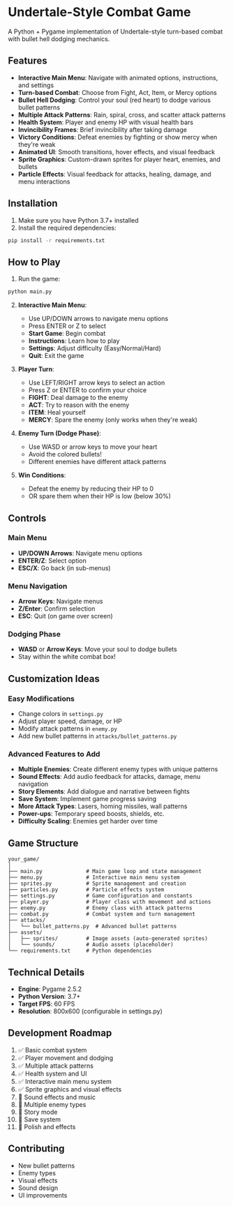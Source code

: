 # Undertale-Style Combat Game

A Python + Pygame implementation of Undertale-style turn-based combat with bullet hell dodging mechanics.

## Features

- **Interactive Main Menu**: Navigate with animated options, instructions, and settings
- **Turn-based Combat**: Choose from Fight, Act, Item, or Mercy options
- **Bullet Hell Dodging**: Control your soul (red heart) to dodge various bullet patterns
- **Multiple Attack Patterns**: Rain, spiral, cross, and scatter attack patterns
- **Health System**: Player and enemy HP with visual health bars
- **Invincibility Frames**: Brief invincibility after taking damage
- **Victory Conditions**: Defeat enemies by fighting or show mercy when they're weak
- **Animated UI**: Smooth transitions, hover effects, and visual feedback
- **Sprite Graphics**: Custom-drawn sprites for player heart, enemies, and bullets
- **Particle Effects**: Visual feedback for attacks, healing, damage, and menu interactions

## Installation

1. Make sure you have Python 3.7+ installed
2. Install the required dependencies:

```bash
pip install -r requirements.txt
```

## How to Play

1. Run the game:
```bash
python main.py
```

2. **Interactive Main Menu**: 
   - Use UP/DOWN arrows to navigate menu options
   - Press ENTER or Z to select
   - **Start Game**: Begin combat
   - **Instructions**: Learn how to play
   - **Settings**: Adjust difficulty (Easy/Normal/Hard)
   - **Quit**: Exit the game

3. **Player Turn**: 
   - Use LEFT/RIGHT arrow keys to select an action
   - Press Z or ENTER to confirm your choice
   - **FIGHT**: Deal damage to the enemy
   - **ACT**: Try to reason with the enemy
   - **ITEM**: Heal yourself
   - **MERCY**: Spare the enemy (only works when they're weak)

4. **Enemy Turn (Dodge Phase)**:
   - Use WASD or arrow keys to move your heart
   - Avoid the colored bullets!
   - Different enemies have different attack patterns

5. **Win Conditions**:
   - Defeat the enemy by reducing their HP to 0
   - OR spare them when their HP is low (below 30%)

## Controls

### Main Menu
- **UP/DOWN Arrows**: Navigate menu options
- **ENTER/Z**: Select option
- **ESC/X**: Go back (in sub-menus)

### Menu Navigation
- **Arrow Keys**: Navigate menus
- **Z/Enter**: Confirm selection
- **ESC**: Quit (on game over screen)

### Dodging Phase
- **WASD** or **Arrow Keys**: Move your soul to dodge bullets
- Stay within the white combat box!

## Customization Ideas

### Easy Modifications
- Change colors in `settings.py`
- Adjust player speed, damage, or HP
- Modify attack patterns in `enemy.py`
- Add new bullet patterns in `attacks/bullet_patterns.py`

### Advanced Features to Add
- **Multiple Enemies**: Create different enemy types with unique patterns
- **Sound Effects**: Add audio feedback for attacks, damage, menu navigation
- **Story Elements**: Add dialogue and narrative between fights
- **Save System**: Implement game progress saving
- **More Attack Types**: Lasers, homing missiles, wall patterns
- **Power-ups**: Temporary speed boosts, shields, etc.
- **Difficulty Scaling**: Enemies get harder over time

## Game Structure

```
your_game/
│
├── main.py              # Main game loop and state management
├── menu.py              # Interactive main menu system  
├── sprites.py           # Sprite management and creation
├── particles.py         # Particle effects system
├── settings.py          # Game configuration and constants
├── player.py            # Player class with movement and actions
├── enemy.py             # Enemy class with attack patterns
├── combat.py            # Combat system and turn management
├── attacks/
│   └── bullet_patterns.py  # Advanced bullet patterns
├── assets/
│   ├── sprites/         # Image assets (auto-generated sprites)
│   └── sounds/          # Audio assets (placeholder)
└── requirements.txt     # Python dependencies
```

## Technical Details

- **Engine**: Pygame 2.5.2
- **Python Version**: 3.7+
- **Target FPS**: 60 FPS
- **Resolution**: 800x600 (configurable in settings.py)

## Development Roadmap
1. ✅ Basic combat system
2. ✅ Player movement and dodging
3. ✅ Multiple attack patterns
4. ✅ Health system and UI
5. ✅ Interactive main menu system
6. ✅ Sprite graphics and visual effects
7. 🔄 Sound effects and music
8. 🔄 Multiple enemy types
8. 🔄 Story mode
9. 🔄 Save system
10. 🔄 Polish and effects

## Contributing
- New bullet patterns
- Enemy types
- Visual effects
- Sound design
- UI improvements
